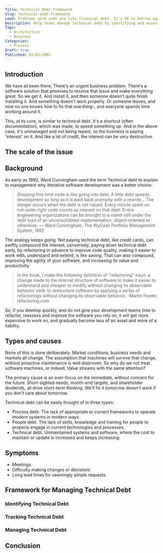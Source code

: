 ```yaml
---
Title: Technical Debt Framework
Slug: technical-debt-framework
Lead: Problems with code are like financial debt. It’s OK to borrow against the future, as long as you pay it off before the interest starts to bite.
Description: Help teams manage technical debt by identifying and assessing existing debt across the enterprise and prioritizing items in an orderly fashion.
Tags:
  - Architecture
  - Business
Categories:
  - Process
Draft: true
Published: 01/01/2001
---
```

## Introduction

We have all been there. There's an urgent business problem. There's a software solution that promises to resolve that issue and make everything great. So we get it. And install it, and then someone doesn't quite finish installing it. And something doesn't work properly. Or someone leaves, and now no one knows how to fix that one thing-, and everyone spends time working around it.

This, at its core, is similar to technical debt. It's a shortcut (often documentation), which was made, to speed something up. And in the above case, it's unmanaged and not being repaid, so the business is paying 'interest' on it. And like a lot of credit, the interest can be very destructive.

## The scale of the issue



## Background

As early as 1992, Ward Cunningham used the term Technical debt to explain to management why itterative software development was a better choice:

>Shipping first time code is like going into debt. A little debt speeds development so long as it is paid back promptly with a rewrite… The danger occurs when the debt is not repaid. Every minute spent on not-quite-right code counts as interest on that debt. Entire engineering organizations can be brought to a stand-still under the debt load of an unconsolidated implementation, object-oriented or otherwise. — Ward Cunningham, The WyCash Portfolio Management System, 1992

The analogy keeps going. Not paying technical debt, like credit cards, can swiftly compound the interest. conversely, paying down technical debt early, by refactoring in advance to improve code quality, making it easier to work with, understand and extend, is like saving. That can also compound, improving the agility of your software, and increasing its value and productivity.

> In the book, I make the following definition of “refactoring”
> *noun*: a change made to the internal structure of software to make it easier to understand and cheaper to modify without changing its observable behavior
> *verb*: to restructure software by applying a series of refactorings without changing its observable behavior.
-Martin Fowler, refactoring.com

So, if you develop quickly, and do not give your development teams time to refactor, reassess and improve the software you rely on, it will get more expensive to work on, and gradually become less of an asset and more of a liability.

## Types and causes

None of this is done deliberately. Market conditions, business needs and markets all change. The assumption that machines will survive that change, without proactive maintenance is well disproven. So why do we not treat software machines, or indeed, Value streams with the same attention?

The primary cause is an over-focus on the immediate, without concern for the future. Short-sighted needs, month-end targets, and shareholder dividends, all drive short-term thinking. We'll fix it tomorrow doesn't work if you don't care about tomorrow.

Technical debt can be easily thought of in three types:

* Process debt. The lack of appropriate or correct frameworks to operate modern systems in modern ways.
* People debt. The lack of skills, knowledge and training for people to properly engage in current technologies and processes.
* Technical debt. Unmaintained systems and software, where the cost to maintain or update is increased and keeps increasing.

## Symptoms

* Meetings.
* Difficulty making changes or decisions
* Long lead times for seemingly simple requests.

## Framework for Managing Technical Debt

### Identifying Technical Debt

### Tracking Technical Debt

### Managing Technical Debt

## Conclusion
